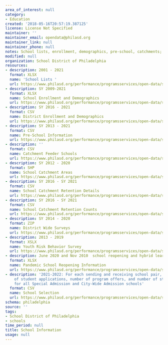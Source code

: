 ```yaml
---
area_of_interest: null
category: 
- Education
created: '2018-05-16T20:57:19.387125'
license: License Not Specified
maintainer: ''
maintainer_email: opendata@philasd.org
maintainer_link: null
maintainer_phone: null
notes: School lists, enrollment, demographics, pre-school, catchments; surveys, reopening
modified: null
organization: School District of Philadelphia
resources:
- description: 2001 - 2021
  format: XLSX
  name: 'School Lists '
  url: https://www.philasd.org/performance/programsservices/open-data/school-information/#school_lists
- description: SY 2009-2021
  format: XLSX
  name: School Enrollment and Demographics
  url: https://www.philasd.org/performance/programsservices/open-data/school-information/#school_enrollment
- description: SY 2016 - 2021
  format: CSV
  name: District Enrollment and Demographics
  url: https://www.philasd.org/performance/programsservices/open-data/school-information/#district_enrollment
- description: SY 2013 - 2021
  format: CSV
  name: Pre-School Information
  url: https://www.philasd.org/performance/programsservices/open-data/school-information/#preschool_information
- description: ''
  format: CSV
  name: Catchment Feeder Schools
  url: https://www.philasd.org/performance/programsservices/open-data/school-information/#catchment_feeder_schools
- description: SY 2012 - 2020
  format: SHP
  name: School Catchment Areas
  url: https://www.philasd.org/performance/programsservices/open-data/school-information/#school_catchment_areas
- description: SY 2016 - SY 2021
  format: CSV
  name: School Catchment Retention Details
  url: https://www.philasd.org/performance/programsservices/open-data/school-information/#school_catchment_retention_details
- description: SY 2016 - SY 2021
  format: CSV
  name: School Catchment Retention Counts
  url: https://www.philasd.org/performance/programsservices/open-data/school-information/#school_catchment_retention_counts
- description: SY 2014 - 2020
  format: ZIP
  name: District Wide Surveys
  url: https://www.philasd.org/performance/programsservices/open-data/school-information/#district_wide_surveys
- description: 2013 - 2019
  format: XSLX
  name: Youth Risk Behavior Survey
  url: https://www.philasd.org/performance/programsservices/open-data/school-information/#youth_risk_behavior_survey
- description: June 2020 and Nov 2010  school reopening and hybrid learning selection
  format: XLSX
  name: Pandemic School Reopening Information
  url: https://www.philasd.org/performance/programsservices/open-data/school-information/#school_reopening_information
- description: '2021-2022: For each sending and receiving school pair, the number
    of student applications, number of program offers, and number of student acceptances
    for all Special Admission and City-Wide Admission schools'
  format: CSV
  name: School Selection
  url: https://www.philasd.org/performance/programsservices/open-data/school-information/#school_selection
schema: philadelphia
source: ''
tags: 
- School District of Philadelphia
- schools
time_period: null
title: School Information
usage: null
---
```

